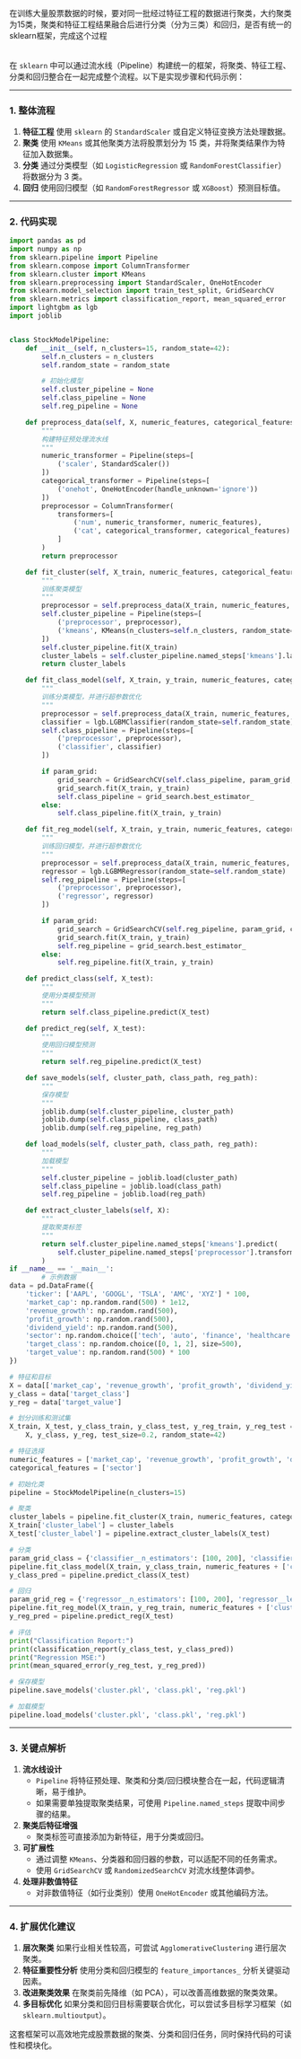在训练大量股票数据的时候，要对同一批经过特征工程的数据进行聚类，大约聚类为15类，聚类和特征工程结果融合后进行分类（分为三类）和回归，是否有统一的sklearn框架，完成这个过程



###### 



在 `sklearn` 中可以通过流水线（Pipeline）构建统一的框架，将聚类、特征工程、分类和回归整合在一起完成整个流程。以下是实现步骤和代码示例：

------

### 1. **整体流程**

1. **特征工程**
    使用 `sklearn` 的 `StandardScaler` 或自定义特征变换方法处理数据。
2. **聚类**
    使用 `KMeans` 或其他聚类方法将股票划分为 15 类，并将聚类结果作为特征加入数据集。
3. **分类**
    通过分类模型（如 `LogisticRegression` 或 `RandomForestClassifier`）将数据分为 3 类。
4. **回归**
    使用回归模型（如 `RandomForestRegressor` 或 `XGBoost`）预测目标值。

------

### 2. **代码实现**

```python
import pandas as pd
import numpy as np
from sklearn.pipeline import Pipeline
from sklearn.compose import ColumnTransformer
from sklearn.cluster import KMeans
from sklearn.preprocessing import StandardScaler, OneHotEncoder
from sklearn.model_selection import train_test_split, GridSearchCV
from sklearn.metrics import classification_report, mean_squared_error
import lightgbm as lgb
import joblib


class StockModelPipeline:
    def __init__(self, n_clusters=15, random_state=42):
        self.n_clusters = n_clusters
        self.random_state = random_state

        # 初始化模型
        self.cluster_pipeline = None
        self.class_pipeline = None
        self.reg_pipeline = None

    def preprocess_data(self, X, numeric_features, categorical_features):
        """
        构建特征预处理流水线
        """
        numeric_transformer = Pipeline(steps=[
            ('scaler', StandardScaler())
        ])
        categorical_transformer = Pipeline(steps=[
            ('onehot', OneHotEncoder(handle_unknown='ignore'))
        ])
        preprocessor = ColumnTransformer(
            transformers=[
                ('num', numeric_transformer, numeric_features),
                ('cat', categorical_transformer, categorical_features)
            ]
        )
        return preprocessor

    def fit_cluster(self, X_train, numeric_features, categorical_features):
        """
        训练聚类模型
        """
        preprocessor = self.preprocess_data(X_train, numeric_features, categorical_features)
        self.cluster_pipeline = Pipeline(steps=[
            ('preprocessor', preprocessor),
            ('kmeans', KMeans(n_clusters=self.n_clusters, random_state=self.random_state))
        ])
        self.cluster_pipeline.fit(X_train)
        cluster_labels = self.cluster_pipeline.named_steps['kmeans'].labels_
        return cluster_labels

    def fit_class_model(self, X_train, y_train, numeric_features, categorical_features, param_grid=None):
        """
        训练分类模型，并进行超参数优化
        """
        preprocessor = self.preprocess_data(X_train, numeric_features, categorical_features)
        classifier = lgb.LGBMClassifier(random_state=self.random_state)
        self.class_pipeline = Pipeline(steps=[
            ('preprocessor', preprocessor),
            ('classifier', classifier)
        ])

        if param_grid:
            grid_search = GridSearchCV(self.class_pipeline, param_grid, cv=3, scoring='accuracy')
            grid_search.fit(X_train, y_train)
            self.class_pipeline = grid_search.best_estimator_
        else:
            self.class_pipeline.fit(X_train, y_train)

    def fit_reg_model(self, X_train, y_train, numeric_features, categorical_features, param_grid=None):
        """
        训练回归模型，并进行超参数优化
        """
        preprocessor = self.preprocess_data(X_train, numeric_features, categorical_features)
        regressor = lgb.LGBMRegressor(random_state=self.random_state)
        self.reg_pipeline = Pipeline(steps=[
            ('preprocessor', preprocessor),
            ('regressor', regressor)
        ])

        if param_grid:
            grid_search = GridSearchCV(self.reg_pipeline, param_grid, cv=3, scoring='neg_mean_squared_error')
            grid_search.fit(X_train, y_train)
            self.reg_pipeline = grid_search.best_estimator_
        else:
            self.reg_pipeline.fit(X_train, y_train)

    def predict_class(self, X_test):
        """
        使用分类模型预测
        """
        return self.class_pipeline.predict(X_test)

    def predict_reg(self, X_test):
        """
        使用回归模型预测
        """
        return self.reg_pipeline.predict(X_test)

    def save_models(self, cluster_path, class_path, reg_path):
        """
        保存模型
        """
        joblib.dump(self.cluster_pipeline, cluster_path)
        joblib.dump(self.class_pipeline, class_path)
        joblib.dump(self.reg_pipeline, reg_path)

    def load_models(self, cluster_path, class_path, reg_path):
        """
        加载模型
        """
        self.cluster_pipeline = joblib.load(cluster_path)
        self.class_pipeline = joblib.load(class_path)
        self.reg_pipeline = joblib.load(reg_path)

    def extract_cluster_labels(self, X):
        """
        提取聚类标签
        """
        return self.cluster_pipeline.named_steps['kmeans'].predict(
            self.cluster_pipeline.named_steps['preprocessor'].transform(X)
        )
if __name__ == '__main__':
    	# 示例数据
data = pd.DataFrame({
    'ticker': ['AAPL', 'GOOGL', 'TSLA', 'AMC', 'XYZ'] * 100,
    'market_cap': np.random.rand(500) * 1e12,
    'revenue_growth': np.random.rand(500),
    'profit_growth': np.random.rand(500),
    'dividend_yield': np.random.rand(500),
    'sector': np.random.choice(['tech', 'auto', 'finance', 'healthcare'], size=500),
    'target_class': np.random.choice([0, 1, 2], size=500),
    'target_value': np.random.rand(500) * 100
})

# 特征和目标
X = data[['market_cap', 'revenue_growth', 'profit_growth', 'dividend_yield', 'sector']]
y_class = data['target_class']
y_reg = data['target_value']

# 划分训练和测试集
X_train, X_test, y_class_train, y_class_test, y_reg_train, y_reg_test = train_test_split(
    X, y_class, y_reg, test_size=0.2, random_state=42)

# 特征选择
numeric_features = ['market_cap', 'revenue_growth', 'profit_growth', 'dividend_yield']
categorical_features = ['sector']

# 初始化类
pipeline = StockModelPipeline(n_clusters=15)

# 聚类
cluster_labels = pipeline.fit_cluster(X_train, numeric_features, categorical_features)
X_train['cluster_label'] = cluster_labels
X_test['cluster_label'] = pipeline.extract_cluster_labels(X_test)

# 分类
param_grid_class = {'classifier__n_estimators': [100, 200], 'classifier__learning_rate': [0.05, 0.1]}
pipeline.fit_class_model(X_train, y_class_train, numeric_features + ['cluster_label'], categorical_features, param_grid_class)
y_class_pred = pipeline.predict_class(X_test)

# 回归
param_grid_reg = {'regressor__n_estimators': [100, 200], 'regressor__learning_rate': [0.05, 0.1]}
pipeline.fit_reg_model(X_train, y_reg_train, numeric_features + ['cluster_label'], categorical_features, param_grid_reg)
y_reg_pred = pipeline.predict_reg(X_test)

# 评估
print("Classification Report:")
print(classification_report(y_class_test, y_class_pred))
print("Regression MSE:")
print(mean_squared_error(y_reg_test, y_reg_pred))

# 保存模型
pipeline.save_models('cluster.pkl', 'class.pkl', 'reg.pkl')

# 加载模型
pipeline.load_models('cluster.pkl', 'class.pkl', 'reg.pkl')

```

------

### 3. **关键点解析**

1. **流水线设计**
   - `Pipeline` 将特征预处理、聚类和分类/回归模块整合在一起，代码逻辑清晰，易于维护。
   - 如果需要单独提取聚类结果，可使用 `Pipeline.named_steps` 提取中间步骤的结果。
2. **聚类后特征增强**
   - 聚类标签可直接添加为新特征，用于分类或回归。
3. **可扩展性**
   - 通过调整 `KMeans`、分类器和回归器的参数，可以适配不同的任务需求。
   - 使用 `GridSearchCV` 或 `RandomizedSearchCV` 对流水线整体调参。
4. **处理非数值特征**
   - 对非数值特征（如行业类别）使用 `OneHotEncoder` 或其他编码方法。

------

### 4. **扩展优化建议**

1. **层次聚类**
    如果行业相关性较高，可尝试 `AgglomerativeClustering` 进行层次聚类。
2. **特征重要性分析**
    使用分类和回归模型的 `feature_importances_` 分析关键驱动因素。
3. **改进聚类效果**
    在聚类前先降维（如 PCA），可以改善高维数据的聚类效果。
4. **多目标优化**
    如果分类和回归目标需要联合优化，可以尝试多目标学习框架（如 `sklearn.multioutput`）。

这套框架可以高效地完成股票数据的聚类、分类和回归任务，同时保持代码的可读性和模块化。